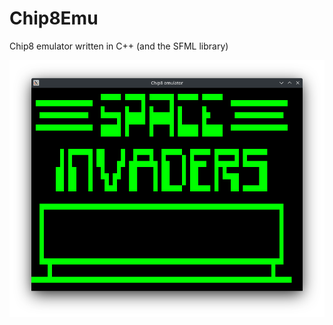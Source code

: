 # Chip8Emu
Chip8 emulator written in C++ 
(and the SFML library)


![Chip8Emu](https://raw.githubusercontent.com/albgarse/Chip8Emu/main/chip8.png)
